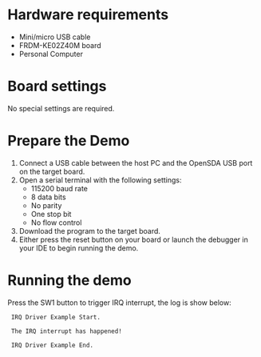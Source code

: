 Hardware requirements
=====================
- Mini/micro USB cable
- FRDM-KE02Z40M board
- Personal Computer

Board settings
============
No special settings are required.

Prepare the Demo
===============
1.  Connect a USB cable between the host PC and the OpenSDA USB port on the target board.
2.  Open a serial terminal with the following settings:
    - 115200 baud rate
    - 8 data bits
    - No parity
    - One stop bit
    - No flow control
3.  Download the program to the target board.
4.  Either press the reset button on your board or launch the debugger in your IDE to begin running the demo.

Running the demo
================
Press the SW1 button to trigger IRQ interrupt, the log is show below:
~~~~~~~~~~~~~~~~~~~~~~~~~~~~~~~~~~~
 IRQ Driver Example Start.

 The IRQ interrupt has happened!

 IRQ Driver Example End.

~~~~~~~~~~~~~~~~~~~~~~~~~~~~~~~~~~~
